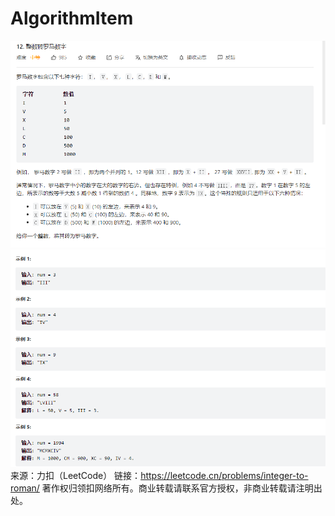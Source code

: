 # AlgorithmItem
![img.png](img.png)
![img_1.png](img_1.png)
来源：力扣（LeetCode）
链接：https://leetcode.cn/problems/integer-to-roman/
著作权归领扣网络所有。商业转载请联系官方授权，非商业转载请注明出处。
